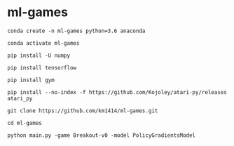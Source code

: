 # ml-games

`conda create -n ml-games python=3.6 anaconda`

`conda activate ml-games`

`pip install -U numpy`

`pip install tensorflow`

`pip install gym`

`pip install --no-index -f https://github.com/Kojoley/atari-py/releases atari_py`



`git clone https://github.com/km1414/ml-games.git`

`cd ml-games`

`python main.py -game Breakout-v0 -model PolicyGradientsModel`




